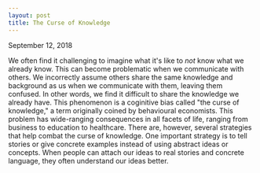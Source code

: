 ```yaml
---
layout: post
title: The Curse of Knowledge
---
```


September 12, 2018

   We often find it challenging to imagine what it's like to *not* know what we already know. This can become problematic when we communicate with others. We incorrectly assume others share the same knowledge and background as us when we communicate with them, leaving them confused. In other words, we find it difficult to share the knowledge we already have. This phenomenon is a coginitive bias called "the curse of knowledge," a term originally coined by behavioural economists. This problem has wide-ranging consequences in all facets of life, ranging from business to education to healthcare. There are, however, several strategies that help combat the curse of knowledge. One important strategy is to tell stories or give concrete examples instead of using abstract ideas or concepts. When people can attach our ideas to real stories and concrete language, they often understand our ideas better.